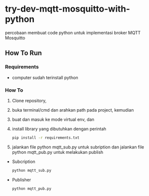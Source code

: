 # try-dev-mqtt-mosquitto-with-python

percobaan membuat code python untuk implementasi broker MQTT Mosquitto

## How To Run

### Requirements

- computer sudah terinstall python

### How To

1. Clone repository,
2. buka terminal/cmd dan arahkan path pada project, kemudian
3. buat dan masuk ke mode virtual env, dan
4. install library yang dibutuhkan dengan perintah

   ```bash
   pip install -r requirements.txt
   ```

5. jalankan file python mqtt_sub.py untuk subription dan jalankan file python mqtt_pub.py untuk melakukan publish

- Subcription

    ```bash
    python mqtt_sub.py
    ```

- Publisher

    ```bash
    python mqtt_pub.py
    ```
